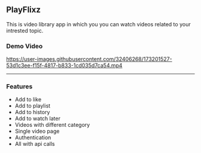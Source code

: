 ## PlayFlixz

This is video library app in which you you can watch videos related to your intrested topic.

 ### Demo Video

https://user-images.githubusercontent.com/32406268/173201527-53d1c3ee-f15f-4817-b833-1cd035d7ca54.mp4


 
 ---
 
 ### Features

- Add to like
- Add to playlist
- Add to history
- Add to watch later
- Videos with different category
- Single video page
- Authentication 
- All with api calls


